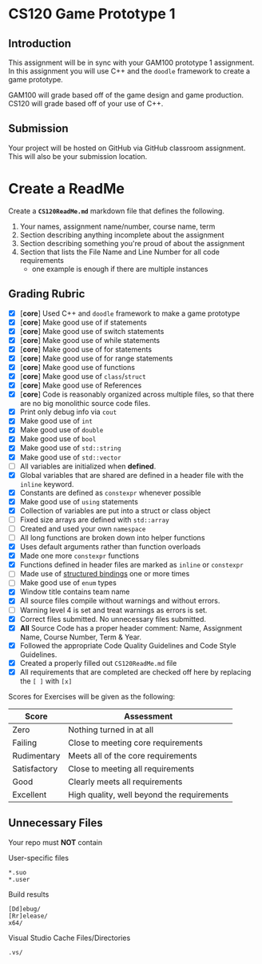 # CS120 Game Prototype 1

## Introduction

This assignment will be in sync with your GAM100 prototype 1 assignment. In this assignment you will use C++ and the `doodle` framework to create a game prototype.

GAM100 will grade based off of the game design and game production. CS120 will grade based off of your use of C++.

## Submission

Your project will be hosted on GitHub via GitHub classroom assignment. This will also be your submission location.

# Create a ReadMe


Create a **`CS120ReadMe.md`** markdown file that defines the following.

1. Your names, assignment name/number, course name, term
2. Section describing anything incomplete about the assignment
3. Section describing something you're proud of about the assignment
4. Section that lists the File Name and Line Number for all code requirements
    - one example is enough if there are multiple instances

## Grading Rubric

- [x] [**core**] Used C++ and `doodle` framework to make a game prototype
- [x] [**core**] Make good use of if statements
- [x] [**core**] Make good use of switch statements 
- [x] [**core**] Make good use of while statements
- [x] [**core**] Make good use of for statements
- [x] [**core**] Make good use of for range statements
- [x] [**core**] Make good use of functions
- [x] [**core**] Make good use of `class`/`struct`
- [x] [**core**] Make good use of References
- [x] [**core**] Code is reasonably organized across multiple files, so that there are no big monolithic source code files.
- [x] Print only debug info via `cout`
- [x] Make good use of `int`
- [x] Make good use of `double`
- [x] Make good use of `bool`
- [x] Make good use of `std::string`
- [x] Make good use of `std::vector`
- [ ] All variables are initialized when **defined**.
- [x] Global variables that are shared are defined in a header file with the `inline` keyword.
- [x] Constants are defined as `constexpr` whenever possible
- [x] Make good use of `using` statements
- [x] Collection of variables are put into a struct or class object
- [ ] Fixed size arrays are defined with `std::array`
- [ ] Created and used your own `namespace`
- [ ] All long functions are broken down into helper functions
- [x] Uses default arguments rather than function overloads
- [x] Made one more `constexpr` functions
- [x] Functions defined in header files are marked as `inline` or `constexpr`
- [ ] Made use of [structured bindings](https://en.cppreference.com/w/cpp/language/structured_binding) one or more times
- [ ] Make good use of `enum` types
- [x] Window title contains team name
- [x] All source files compile without warnings and without errors.
- [ ] Warning level 4 is set and treat warnings as errors is set.
- [x] Correct files submitted. No unnecessary files submitted.
- [x] **All** Source Code has a proper header comment: Name, Assignment Name, Course Number, Term & Year.
- [x] Followed the appropriate Code Quality Guidelines and Code Style Guidelines.
- [x] Created a properly filled out `CS120ReadMe.md` file
- [x] All requirements that are completed are checked off here by replacing the `[ ]` with `[x]`

Scores for Exercises will be given as the following:

Score        | Assessment
------------ | ----------
Zero         | Nothing turned in at all
Failing      | Close to meeting core requirements
Rudimentary  | Meets all of the core requirements
Satisfactory | Close to meeting all requirements
Good         | Clearly meets all requirements 
Excellent    | High quality, well beyond the requirements

## Unnecessary Files

Your repo must **NOT** contain

User-specific files

    *.suo
    *.user

Build results

    [Dd]ebug/
    [Rr]elease/
    x64/

Visual Studio Cache Files/Directories

    .vs/